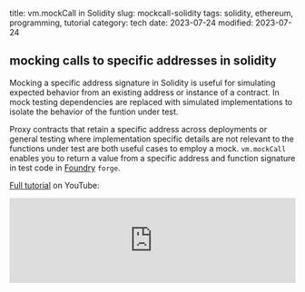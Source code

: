 title: vm.mockCall in Solidity
slug: mockcall-solidity
tags: solidity, ethereum, programming, tutorial
category: tech
date: 2023-07-24
modified: 2023-07-24

## mocking calls to specific addresses in solidity

Mocking a specific address signature in Solidity is useful for simulating expected behavior from an existing address or instance of a contract.  In mock testing dependencies are replaced with simulated implementations to isolate the behavior of the funtion under test.

Proxy contracts that retain a specific address across deployments or general testing where implementation specific details are not relevant to the functions under test are both useful cases to employ a mock.  `vm.mockCall` enables you to return a value from a specific address and function signature in test code in [Foundry](https://github.com/foundry-rs/foundry) `forge`.

[Full tutorial](https://youtu.be/CI6fEZlbstU) on YouTube:

<iframe width="100%" src="https://www.youtube.com/embed/CI6fEZlbstU" title="YouTube video player" frameborder="0" allow="accelerometer; autoplay; clipboard-write; encrypted-media; gyroscope; picture-in-picture; web-share" allowfullscreen></iframe>


